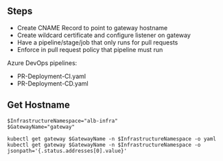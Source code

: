 ## Steps

- Create CNAME Record to point to gateway hostname
- Create wildcard certificate and configure listener on gateway
- Have a pipeline/stage/job that only runs for pull requests
- Enforce in pull request policy that pipeline must run

Azure DevOps pipelines:
- PR-Deployment-CI.yaml
- PR-Deployment-CD.yaml


## Get Hostname
```
$InfrastructureNamespace="alb-infra"
$GatewayName="gateway"

kubectl get gateway $GatewayName -n $InfrastructureNamespace -o yaml
kubectl get gateway $GatewayName -n $InfrastructureNamespace -o jsonpath='{.status.addresses[0].value}'
```